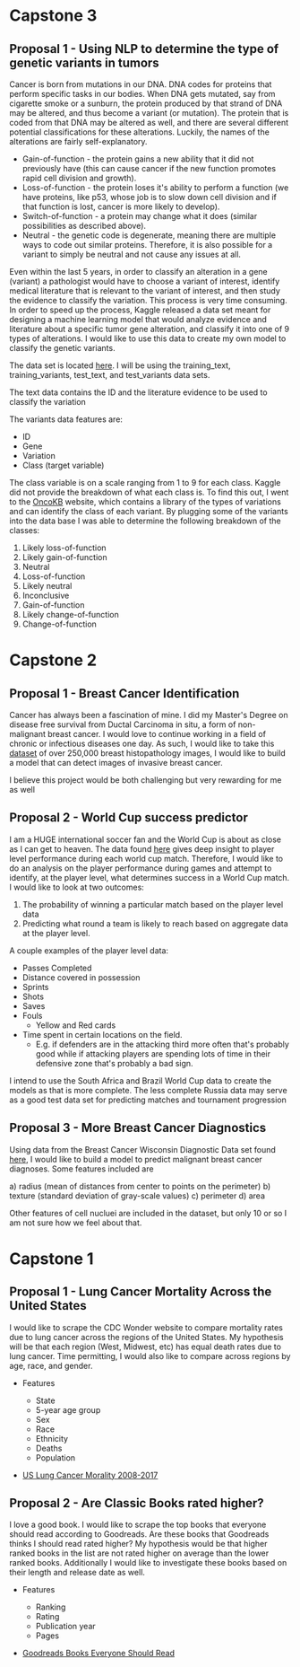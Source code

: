 # Capstone 3

## Proposal 1 - Using NLP to determine the type of genetic variants in tumors

Cancer is born from mutations in our DNA. DNA codes for proteins that perform specific tasks in our bodies. When DNA gets mutated, say from cigarette smoke or a sunburn, the protein produced by that strand of DNA may be altered, and thus become a variant (or mutation). The protein that is coded from that DNA may be altered as well, and there are several different potential classifications for these alterations. Luckily, the names of the alterations are fairly self-explanatory.

* Gain-of-function - the protein gains a new ability that it did not previously have (this can cause cancer if the new function promotes rapid cell division and growth).
* Loss-of-function - the protein loses it's ability to perform a function (we have proteins, like p53, whose job is to slow down cell division and if that function is lost, cancer is more likely to develop).
* Switch-of-function - a protein may change what it does (similar possibilities as described above).
* Neutral - the genetic code is degenerate, meaning there are multiple ways to code out similar proteins. Therefore, it is also possible for a variant to simply be neutral and not cause any issues at all.


Even within the last 5 years, in order to classify an alteration in a gene (variant) a pathologist would have to choose a variant of interest, identify medical literature that is relevant to the variant of interest, and then study the evidence to classify the variation. This process is very time consuming. In order to speed up the process, Kaggle released a data set meant for designing a machine learning model that would analyze evidence and literature about a specific tumor gene alteration, and classify it into one of 9 types of alterations. I would like to use this data to create my own model to classify the genetic variants.

The data set is located [here](https://www.kaggle.com/c/msk-redefining-cancer-treatment/data). I will be using the training_text, training_variants, test_text, and test_variants data sets.

The text data contains the ID and the literature evidence to be used to classify the variation

The variants data features are:
* ID
* Gene
* Variation
* Class (target variable)

The class variable is on a scale ranging from 1 to 9 for each class. Kaggle did not provide the breakdown of what each class is. To find this out, I went to the [OncoKB](https://www.oncokb.org/) website, which contains a library of the types of variations and can identify the class of each variant. By plugging some of the variants into the data base I was able to determine the following breakdown of the classes:

1. Likely loss-of-function
2. Likely gain-of-function
3. Neutral
4. Loss-of-function
5. Likely neutral
6. Inconclusive
7. Gain-of-function
8. Likely change-of-function
9. Change-of-function


# Capstone 2

## Proposal 1 - Breast Cancer Identification

Cancer has always been a fascination of mine. I did my Master's Degree on disease free survival from Ductal Carcinoma in situ, a form of non-malignant breast cancer. I would love to continue working in a field of chronic or infectious diseases one day.  As such, I would like to take this [dataset](https://www.kaggle.com/paultimothymooney/breast-histopathology-images) of over 250,000 breast histopathology images, I would like to build a model that can detect images of invasive breast cancer.

I believe this project would be both challenging but very rewarding for me as well

## Proposal 2 -  World Cup success predictor

I am a HUGE international soccer fan and the World Cup is about as close as I can get to heaven. The data found [here](https://zenodo.org/record/1935382#.X6ydd65MFhEI) gives deep insight to player level performance during each world cup match. Therefore, I would like to do an analysis on the player performance during games and attempt to identify, at the player level, what determines success in a World Cup match. I would like to look at two outcomes:

1. The probability of winning a particular match based on the player level data
2. Predicting what round a team is likely to reach based on aggregate data at the player level.

A couple examples of the player level data:

* Passes Completed
* Distance covered in possession
* Sprints
* Shots
* Saves
* Fouls
    * Yellow and Red cards
* Time spent in certain locations on the field.
    * E.g. if defenders are in the attacking third more often that's probably good while if attacking players are spending lots of time in their defensive zone that's probably a bad sign.

I intend to use the South Africa and Brazil World Cup data to create the models as that is more complete. The less complete Russia data may serve as a good test data set for predicting matches and tournament progression

## Proposal 3 - More Breast Cancer Diagnostics

Using data from the Breast Cancer Wisconsin Diagnostic Data set found [here](https://archive.ics.uci.edu/ml/datasets/Breast+Cancer+Wisconsin+%28Diagnostic%29), I would like to build a model to predict malignant breast cancer diagnoses. Some features included are

a) radius (mean of distances from center to points on the perimeter)
b) texture (standard deviation of gray-scale values)
c) perimeter
d) area

Other features of cell nucluei are included in the dataset, but only 10 or so I am not sure how we feel about that.


# Capstone 1

## Proposal 1 - Lung Cancer Mortality Across the United States

 I would like to scrape the CDC Wonder website to compare mortality rates due to lung cancer across the regions of the United States. My hypothesis will be that each region (West, Midwest, etc) has equal death rates due to lung cancer. Time permitting, I would also like to compare across regions by age, race, and gender.

* Features
    * State
    * 5-year age group
    * Sex
    * Race
    * Ethnicity
    * Deaths
    * Population

* [US Lung Cancer Morality 2008-2017](https://wonder.cdc.gov/controller/saved/D161/D94F276)


## Proposal 2 - Are Classic Books rated higher?

I love a good book. I would like to scrape the top books that everyone should read according to Goodreads. Are these books that Goodreads thinks I should read rated higher? My hypothesis would be that higher ranked books in the list are not rated higher on average than the lower ranked books. Additionally I would like to investigate these books based on their length and release date as well.

* Features
    * Ranking
    * Rating
    * Publication year
    * Pages

* [Goodreads Books Everyone Should Read](https://www.goodreads.com/list/show/264.Books_That_Everyone_Should_Read_At_Least_Once)